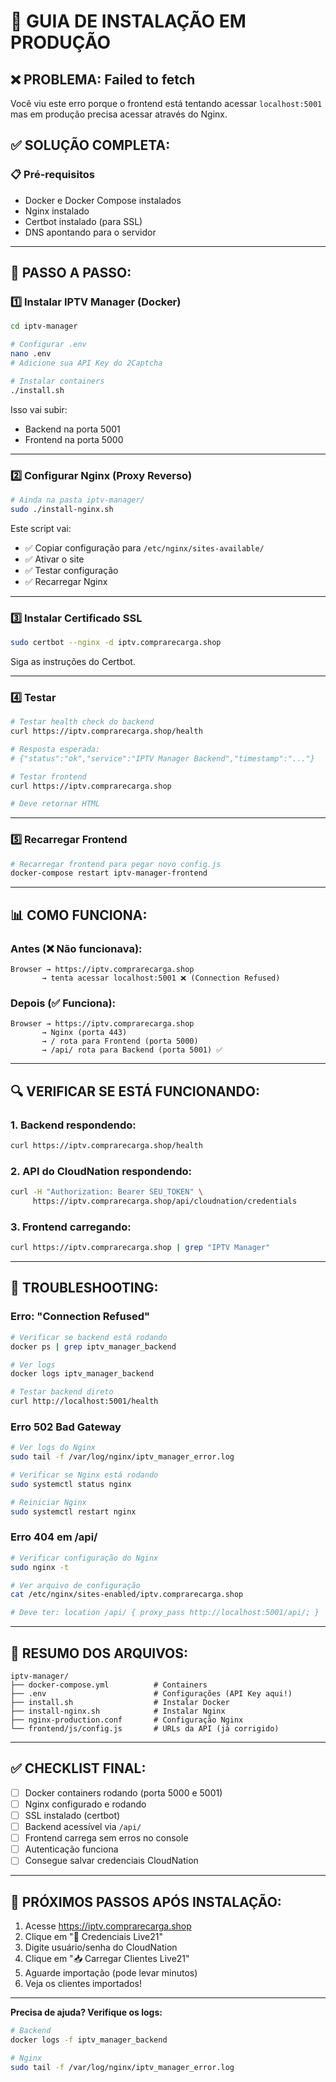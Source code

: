 # 🚀 GUIA DE INSTALAÇÃO EM PRODUÇÃO

## ❌ PROBLEMA: Failed to fetch

Você viu este erro porque o frontend está tentando acessar `localhost:5001` mas em produção precisa acessar através do Nginx.

## ✅ SOLUÇÃO COMPLETA:

### 📋 Pré-requisitos
- Docker e Docker Compose instalados
- Nginx instalado
- Certbot instalado (para SSL)
- DNS apontando para o servidor

---

## 🔧 PASSO A PASSO:

### 1️⃣ Instalar IPTV Manager (Docker)

```bash
cd iptv-manager

# Configurar .env
nano .env
# Adicione sua API Key do 2Captcha

# Instalar containers
./install.sh
```

Isso vai subir:
- Backend na porta 5001
- Frontend na porta 5000

---

### 2️⃣ Configurar Nginx (Proxy Reverso)

```bash
# Ainda na pasta iptv-manager/
sudo ./install-nginx.sh
```

Este script vai:
- ✅ Copiar configuração para `/etc/nginx/sites-available/`
- ✅ Ativar o site
- ✅ Testar configuração
- ✅ Recarregar Nginx

---

### 3️⃣ Instalar Certificado SSL

```bash
sudo certbot --nginx -d iptv.comprarecarga.shop
```

Siga as instruções do Certbot.

---

### 4️⃣ Testar

```bash
# Testar health check do backend
curl https://iptv.comprarecarga.shop/health

# Resposta esperada:
# {"status":"ok","service":"IPTV Manager Backend","timestamp":"..."}

# Testar frontend
curl https://iptv.comprarecarga.shop

# Deve retornar HTML
```

---

### 5️⃣ Recarregar Frontend

```bash
# Recarregar frontend para pegar novo config.js
docker-compose restart iptv-manager-frontend
```

---

## 📊 COMO FUNCIONA:

### Antes (❌ Não funcionava):
```
Browser → https://iptv.comprarecarga.shop
       → tenta acessar localhost:5001 ❌ (Connection Refused)
```

### Depois (✅ Funciona):
```
Browser → https://iptv.comprarecarga.shop
       → Nginx (porta 443)
       → / rota para Frontend (porta 5000)
       → /api/ rota para Backend (porta 5001) ✅
```

---

## 🔍 VERIFICAR SE ESTÁ FUNCIONANDO:

### 1. Backend respondendo:
```bash
curl https://iptv.comprarecarga.shop/health
```

### 2. API do CloudNation respondendo:
```bash
curl -H "Authorization: Bearer SEU_TOKEN" \
     https://iptv.comprarecarga.shop/api/cloudnation/credentials
```

### 3. Frontend carregando:
```bash
curl https://iptv.comprarecarga.shop | grep "IPTV Manager"
```

---

## 🐛 TROUBLESHOOTING:

### Erro: "Connection Refused"
```bash
# Verificar se backend está rodando
docker ps | grep iptv_manager_backend

# Ver logs
docker logs iptv_manager_backend

# Testar backend direto
curl http://localhost:5001/health
```

### Erro 502 Bad Gateway
```bash
# Ver logs do Nginx
sudo tail -f /var/log/nginx/iptv_manager_error.log

# Verificar se Nginx está rodando
sudo systemctl status nginx

# Reiniciar Nginx
sudo systemctl restart nginx
```

### Erro 404 em /api/
```bash
# Verificar configuração do Nginx
sudo nginx -t

# Ver arquivo de configuração
cat /etc/nginx/sites-enabled/iptv.comprarecarga.shop

# Deve ter: location /api/ { proxy_pass http://localhost:5001/api/; }
```

---

## 📝 RESUMO DOS ARQUIVOS:

```
iptv-manager/
├── docker-compose.yml          # Containers
├── .env                        # Configurações (API Key aqui!)
├── install.sh                  # Instalar Docker
├── install-nginx.sh            # Instalar Nginx
├── nginx-production.conf       # Configuração Nginx
└── frontend/js/config.js       # URLs da API (já corrigido)
```

---

## ✅ CHECKLIST FINAL:

- [ ] Docker containers rodando (porta 5000 e 5001)
- [ ] Nginx configurado e rodando
- [ ] SSL instalado (certbot)
- [ ] Backend acessível via `/api/`
- [ ] Frontend carrega sem erros no console
- [ ] Autenticação funciona
- [ ] Consegue salvar credenciais CloudNation

---

## 🎯 PRÓXIMOS PASSOS APÓS INSTALAÇÃO:

1. Acesse https://iptv.comprarecarga.shop
2. Clique em "🔑 Credenciais Live21"
3. Digite usuário/senha do CloudNation
4. Clique em "📥 Carregar Clientes Live21"
5. Aguarde importação (pode levar minutos)
6. Veja os clientes importados!

---

**Precisa de ajuda? Verifique os logs:**
```bash
# Backend
docker logs -f iptv_manager_backend

# Nginx
sudo tail -f /var/log/nginx/iptv_manager_error.log
```
